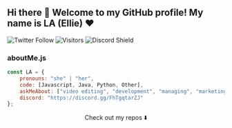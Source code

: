 ## Hi there 👋 Welcome to my GitHub profile! My name is LA (Ellie) ❤


![Twitter Follow](https://img.shields.io/twitter/follow/xLaraBTW?style=social)
![Visitors](https://visitor-badge.glitch.me/badge?page_id=callmela)
![Discord Shield](https://discordapp.com/api/guilds/799605212243165224/widget.png?style=shield)

### aboutMe.js

```javascript
const LA = {
    pronouns: "she" | "her",
    code: [Javascript, Java, Python, Other],
    askMeAbout: ["video editing", "development", "managing", "marketing", "music", "coffee"],
    discord: "https://discord.gg/FhTgqtarZJ"
};
```

<p align="center">
Check out my repos ⬇️  
</p>

